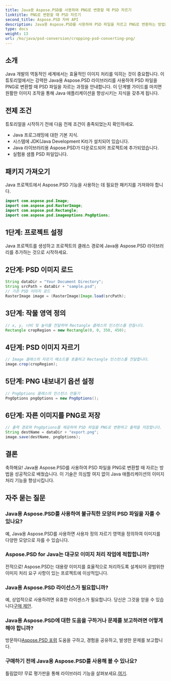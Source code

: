 ```yaml
---
title: Java용 Aspose.PSD를 사용하여 PNG로 변환할 때 PSD 자르기
linktitle: PNG로 변환할 때 PSD 자르기
second_title: Aspose.PSD 자바 API
description: Java용 Aspose.PSD를 사용하여 PSD 파일을 자르고 PNG로 변환하는 방법을 알아보세요. 효율적인 이미지 처리로 Java 애플리케이션을 강화하세요.
type: docs
weight: 13
url: /ko/java/psd-conversion/cropping-psd-converting-png/
---
```

## 소개
Java 개발의 역동적인 세계에서는 효율적인 이미지 처리를 익히는 것이 중요합니다. 이 튜토리얼에서는 강력한 Java용 Aspose.PSD 라이브러리를 사용하여 PSD 파일을 PNG로 변환할 때 PSD 파일을 자르는 과정을 안내합니다. 이 단계별 가이드를 마치면 원활한 이미지 조작을 통해 Java 애플리케이션을 향상시키는 지식을 갖추게 됩니다.
## 전제 조건
튜토리얼을 시작하기 전에 다음 전제 조건이 충족되었는지 확인하세요.
- Java 프로그래밍에 대한 기본 지식.
- 시스템에 JDK(Java Development Kit)가 설치되어 있습니다.
- Java 라이브러리용 Aspose.PSD가 다운로드되어 프로젝트에 추가되었습니다.
- 실험용 샘플 PSD 파일입니다.
## 패키지 가져오기
Java 프로젝트에서 Aspose.PSD 기능을 사용하는 데 필요한 패키지를 가져와야 합니다.
```java
import com.aspose.psd.Image;
import com.aspose.psd.RasterImage;
import com.aspose.psd.Rectangle;
import com.aspose.psd.imageoptions.PngOptions;
```
## 1단계: 프로젝트 설정
Java 프로젝트를 생성하고 프로젝트의 클래스 경로에 Java용 Aspose.PSD 라이브러리를 추가하는 것으로 시작하세요.
## 2단계: PSD 이미지 로드
```java
String dataDir = "Your Document Directory";
String srcPath = dataDir + "sample.psd";
// 기존 PSD 이미지 로드
RasterImage image = (RasterImage)Image.load(srcPath);
```
## 3단계: 작물 영역 정의
```java
// x, y, 너비 및 높이를 전달하여 Rectangle 클래스의 인스턴스를 만듭니다.
Rectangle cropRegion = new Rectangle(0, 0, 350, 450);
```
## 4단계: PSD 이미지 자르기
```java
// Image 클래스의 자르기 메소드를 호출하고 Rectangle 인스턴스를 전달합니다.
image.crop(cropRegion);
```
## 5단계: PNG 내보내기 옵션 설정
```java
// PngOptions 클래스의 인스턴스 만들기
PngOptions pngOptions = new PngOptions();
```
## 6단계: 자른 이미지를 PNG로 저장
```java
// 출력 경로와 PngOptions를 제공하여 PSD 파일을 PNG로 변환하고 출력을 저장합니다.
String destName = dataDir + "export.png";
image.save(destName, pngOptions);
```
## 결론
축하해요! Java용 Aspose.PSD를 사용하여 PSD 파일을 PNG로 변환할 때 자르는 방법을 성공적으로 배웠습니다. 이 기술은 의심할 여지 없이 Java 애플리케이션의 이미지 처리 기능을 향상시킵니다.
## 자주 묻는 질문
### Java용 Aspose.PSD를 사용하여 불규칙한 모양의 PSD 파일을 자를 수 있나요?
예, Java용 Aspose.PSD를 사용하면 사용자 정의 자르기 영역을 정의하여 이미지를 다양한 모양으로 자를 수 있습니다.
### Aspose.PSD for Java는 대규모 이미지 처리 작업에 적합합니까?
전적으로! Aspose.PSD는 대용량 이미지를 효율적으로 처리하도록 설계되어 광범위한 이미지 처리 요구 사항이 있는 프로젝트에 이상적입니다.
### Java용 Aspose.PSD 라이선스가 필요합니까?
 예, 상업적으로 사용하려면 유효한 라이센스가 필요합니다. 당신은 그것을 얻을 수 있습니다[구매 제안](https://purchase.aspose.com/buy).
### Java용 Aspose.PSD에 대한 도움을 구하거나 문제를 보고하려면 어떻게 해야 합니까?
 방문하다[Aspose.PSD 포럼](https://forum.aspose.com/c/psd/34) 도움을 구하고, 경험을 공유하고, 발생한 문제를 보고합니다.
### 구매하기 전에 Java용 Aspose.PSD를 사용해 볼 수 있나요?
 틀림없이! 무료 평가판을 통해 라이브러리 기능을 살펴보세요.[여기](https://releases.aspose.com/).